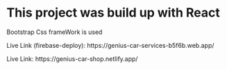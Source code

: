 <h1>This project was build up with React </h1>
<p>Bootstrap Css frameWork is used</p>
<p>Live Link (firebase-deploy): https://genius-car-services-b5f6b.web.app/ </p>
<p>Live Link: https://genius-car-shop.netlify.app/ </p>
